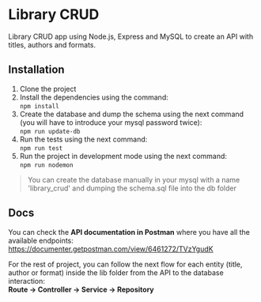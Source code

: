 # Library CRUD 
Library CRUD app using Node.js, Express and MySQL to create an API with titles, authors and formats.

## Installation
1. Clone the project
2. Install the dependencies using the command:<br>
```npm install```
3. Create the database and dump the schema using the next command (you will have to introduce your mysql password twice):<br>
```npm run update-db```
4. Run the tests using the next command:<br>
```npm run test```
5. Run the project in development mode using the next command:<br>
```npm run nodemon```
> You can create the database manually in your mysql with a name 'library_crud' and dumping the schema.sql file into the db folder

## Docs
You can check the **API documentation in Postman** where you have all the available endpoints:
https://documenter.getpostman.com/view/6461272/TVzYgudK

For the rest of project, you can follow the next flow for each entity (title, author or format) inside the lib folder from the API to the database interaction:<br>
**Route -> Controller -> Service -> Repository**